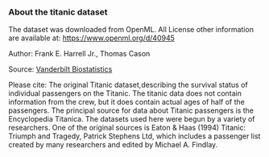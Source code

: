 ### About the titanic dataset

The dataset was downloaded from OpenML. All License other information are
available at: https://www.openml.org/d/40945

Author: Frank E. Harrell Jr., Thomas Cason

Source: [Vanderbilt Biostatistics](http://biostat.mc.vanderbilt.edu/wiki/pub/Main/DataSets/titanic.html)

Please cite: The original Titanic dataset,describing the survival status of
individual passengers on the Titanic. The titanic data does not contain
information from the crew, but it does contain actual ages of half of the
passengers. The principal source for data about Titanic passengers is the
Encyclopedia Titanica. The datasets used here were begun by a variety of
researchers. One of the original sources is Eaton & Haas (1994) Titanic:
Triumph and Tragedy, Patrick Stephens Ltd, which includes a passenger list
created by many researchers and edited by Michael A. Findlay.
